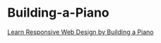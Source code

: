 # Building-a-Piano
<a href='https://www.freecodecamp.org/learn/2022/responsive-web-design/learn-responsive-web-design-by-building-a-piano'>Learn Responsive Web Design by Building a Piano</a>
